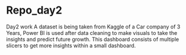 # Repo_day2
Day2 work
A dataset is being taken from Kaggle of a Car company of 3 Years, Power BI is used after data cleaning to make visuals to take the insights and predict future growth. This dashboard consists of multiple slicers to get more insights within a small dashboard.
